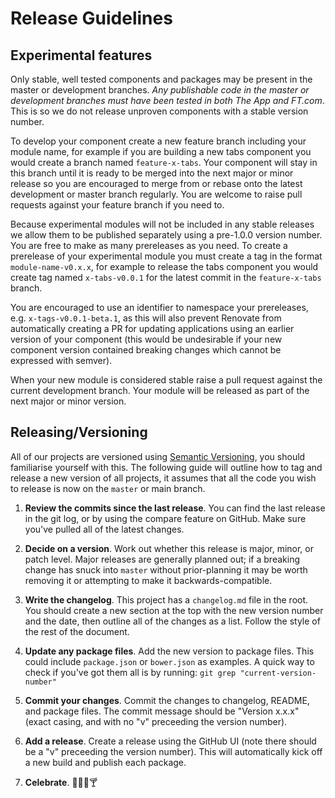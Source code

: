 # Release Guidelines

## Experimental features

Only stable, well tested components and packages may be present in the master or development branches. _Any publishable code in the master or development branches must have been tested in both The App and FT.com_. This is so we do not release unproven components with a stable version number.

To develop your component create a new feature branch including your module name, for example if you are building a new tabs component you would create a branch named `feature-x-tabs`. Your component will stay in this branch until it is ready to be merged into the next major or minor release so you are encouraged to merge from or rebase onto the latest development or master branch regularly. You are welcome to raise pull requests against your feature branch if you need to.

Because experimental modules will not be included in any stable releases we allow them to be published separately using a pre-1.0.0 version number. You are free to make as many prereleases as you need. To create a prerelease of your experimental module you must create a tag in the format `module-name-v0.x.x`, for example to release the tabs component you would create tag named `x-tabs-v0.0.1` for the latest commit in the `feature-x-tabs` branch.

You are encouraged to use an identifier to namespace your prereleases, e.g. `x-tags-v0.0.1-beta.1`, as this will also prevent Renovate from automatically creating a PR for updating applications using an earlier version of your component (this would be undesirable if your new component version contained breaking changes which cannot be expressed with semver).

When your new module is considered stable raise a pull request against the current development branch. Your module will be released as part of the next major or minor version.


## Releasing/Versioning

All of our projects are versioned using [Semantic Versioning], you should familiarise yourself with this. The following guide will outline how to tag and release a new version of all projects, it assumes that all the code you wish to release is now on the `master` or main branch.

  1. **Review the commits since the last release**. You can find the last release in the git log, or by using the compare feature on GitHub. Make sure you've pulled all of the latest changes.

  2. **Decide on a version**. Work out whether this release is major, minor, or patch level. Major releases are generally planned out; if a breaking change has snuck into `master` without prior-planning it may be worth removing it or attempting to make it backwards-compatible.

  3. **Write the changelog**. This project has a `changelog.md` file in the root. You should create a new section at the top with the new version number and the date, then outline all of the changes as a list. Follow the style of the rest of the document.

  4. **Update any package files**. Add the new version to package files. This could include `package.json` or `bower.json` as examples. A quick way to check if you've got them all is by running: `git grep "current-version-number"`

  5. **Commit your changes**. Commit the changes to changelog, README, and package files. The commit message should be "Version x.x.x" (exact casing, and with no "v" preceeding the version number).

  6. **Add a release**. Create a release using the GitHub UI (note there should be a "v" preceeding the version number). This will automatically kick off a new build and publish each package.

  7. **Celebrate**. :tada::beer::cake::cocktail:

[semantic versioning]: http://semver.org/
